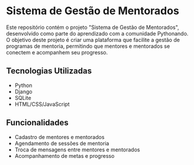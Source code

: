 # Sistema de Gestão de Mentorados

Este repositório contém o projeto "Sistema de Gestão de Mentorados", desenvolvido como parte do aprendizado com a comunidade Pythonando. O objetivo deste projeto é criar uma plataforma que facilite a gestão de programas de mentoria, permitindo que mentores e mentorados se conectem e acompanhem seu progresso.

## Tecnologias Utilizadas

- Python
- Django
- SQLite
- HTML/CSS/JavaScript

## Funcionalidades

- Cadastro de mentores e mentorados
- Agendamento de sessões de mentoria
- Troca de mensagens entre mentores e mentorados
- Acompanhamento de metas e progresso
